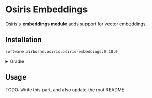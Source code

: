 # Osiris Embeddings

Osiris's **embeddings module** adds support for vector embeddings.

## Installation

`software.airborne.osiris:osiris-embeddings:0.18.0`

<details>

<summary>Gradle</summary>

```kotlin
plugins {
  id("com.google.cloud.artifactregistry.gradle-plugin")
}

repositories {
  maven {
    url = uri("artifactregistry://us-central1-maven.pkg.dev/airborne-software/maven")
  }
}

dependencies {
  implementation("software.airborne.osiris:osiris-embeddings:0.18.0")
}
```

</details>

## Usage

TODO: Write this part, and also update the root README.
